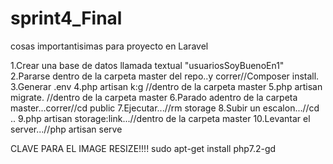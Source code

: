 # sprint4_Final
cosas importantisimas para proyecto en Laravel

1.Crear una base de datos llamada textual "usuariosSoyBuenoEn1"
2.Pararse dentro de la carpeta master del repo..y correr//Composer install.
3.Generar .env
4.php artisan k:g //dentro de la carpeta master
5.php artisan migrate. //dentro de la carpeta master
6.Parado adentro de la carpeta master...correr//cd public
7.Ejecutar...//rm storage
8.Subir un escalon...//cd ..
9.php artisan storage:link...//dentro de la carpeta master
10.Levantar el server...//php artisan serve


CLAVE PARA EL IMAGE RESIZE!!!!
sudo apt-get install php7.2-gd



